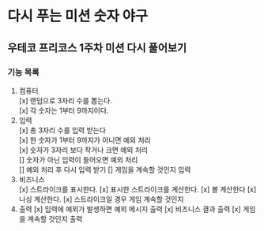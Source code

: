 # 다시 푸는 미션 숫자 야구
## 우테코 프리코스 1주차 미션 다시 풀어보기
### 기능 목록
1. 컴퓨터<br/>
[x] 랜덤으로 3자리 수를 뽑는다.<br/>
[x] 각 숫자는 1부터 9까지이다.<br/>
2. 입력<br/>
[x] 총 3자리 수를 입력 받는다<br/>
[x] 한 숫자가 1부터 9까지가 아니면 예외 처리<br/>
[x] 숫자가 3자리 보다 작거나 크면 예외 처리<br/>
[] 숫자가 아닌 입력이 들어오면 예외 처리<br/>
[] 예외 처리 후 다시 입력 받기
[] 게임을 계속할 것인지 입력
3. 비즈니스<br/>
[x] 스트라이크를 표시한다.
[x] 표시한 스트라이크를 계산한다.
[x] 볼 계산한다
[x] 나싱 계산한다.
[x] 스트라이크일 경우 게임 계속할 것인지
4. 출력
[x] 입력에 예외가 발생하면 예외 메시지 출력
[x] 비즈니스 결과 출력
[x] 게임을 계속할 것인지 출력

